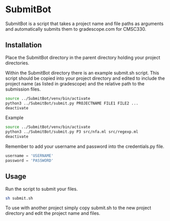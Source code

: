 # SubmitBot

SubmitBot is a script that takes a project name and file paths as arguments and automatically submits them to gradescope.com for CMSC330.

## Installation

Place the SubmitBot directory in the parent directory holding your project directories.

Within the SubmitBot directory there is an example submit.sh script. This script should be copied into your project directory and edited to include the project name (as listed in gradescope) and the relative path to the submission files.

```bash
source ../SubmitBot/venv/bin/activate
python3 ../SubmitBot/submit.py PROJECTNAME FILE1 FILE2 ...
deactivate
```

Example

```bash
source ../SubmitBot/venv/bin/activate
python3 ../SubmitBot/submit.py P3 src/nfa.ml src/regexp.ml
deactivate
```
Remember to add your username and password into the credentials.py file.

```python
username = 'USERNAME'
password = 'PASSWORD'
```

## Usage

Run the script to submit your files.

```bash
sh submit.sh
```

To use with another project simply copy submit.sh to the new project directory and edit the project name and files.
